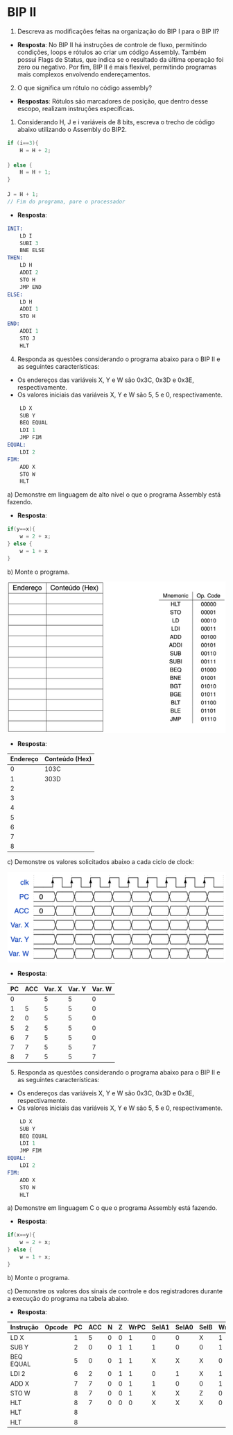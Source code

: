 # BIP II

1. Descreva as modificações feitas na organização do BIP I para o BIP II?

- **Resposta**: No BIP II há instruções de controle de fluxo, permitindo condições, loops e rótulos ao criar um código Assembly. Também possui Flags de Status, que indica se o resultado da última operação foi zero ou negativo. Por fim, BIP II é mais flexível, permitindo programas mais complexos envolvendo endereçamentos.

2. O que significa um rótulo no código assembly?

- **Respostas**: Rótulos são marcadores de posição, que dentro desse escopo, realizam instruções específicas.

1. Considerando H, J e i variáveis de 8 bits, escreva o trecho de código abaixo utilizando o Assembly do
BIP2.

```c
if (i==3){
    H = H + 2;

} else {
    H = H + 1;
}

J = H + 1;
// Fim do programa, pare o processador
```

- **Resposta**:

```s
INIT:
    LD I
    SUBI 3
    BNE ELSE
THEN:
    LD H
    ADDI 2
    STO H
    JMP END
ELSE:
    LD H
    ADDI 1
    STO H
END:
    ADDI 1
    STO J
    HLT
```

4. Responda as questões considerando o programa abaixo para o BIP II e as seguintes características:

- Os endereços das variáveis X, Y e W são 0x3C, 0x3D e 0x3E, respectivamente.
- Os valores iniciais das variáveis X, Y e W são 5, 5 e 0, respectivamente.

```s
    LD X
    SUB Y
    BEQ EQUAL
    LDI 1
    JMP FIM
EQUAL:
    LDI 2
FIM:
    ADD X
    STO W
    HLT
```

a) Demonstre em linguagem de alto nível o que o programa Assembly está fazendo.

- **Resposta**: 
```c
if(y==x){
    w = 2 + x;
} else {
    w = 1 + x
}
```

b) Monte o programa.

![Tabela de bits](assets/4_b.png)

- **Resposta**:

| Endereço | Conteúdo (Hex) |
|----------|----------------|
| 0        | 103C           |
| 1        | 303D           |
| 2        |                |
| 3        |                |
| 4        |                |
| 5        |                |
| 6        |                |
| 7        |                |
| 8        |                |

c) Demonstre os valores solicitados abaixo a cada ciclo de clock:

![Ciclo de clocks](assets/4_c.png)

- **Resposta**:

| PC | ACC | Var. X | Var. Y | Var. W |
|----|-----|--------|--------|--------|
| 0  |     | 5      | 5      | 0      |
| 1  | 5   | 5      | 5      | 0      |
| 2  | 0   | 5      | 5      | 0      |
| 5  | 2   | 5      | 5      | 0      |
| 6  | 7   | 5      | 5      | 0      |
| 7  | 7   | 5      | 5      | 7      |
| 8  | 7   | 5      | 5      | 7      |

5. Responda as questões considerando o programa abaixo para o BIP II e as seguintes características:
- Os endereços das variáveis X, Y e W são 0x3C, 0x3D e 0x3E, respectivamente.
- Os valores iniciais das variáveis X, Y e W são 5, 5 e 0, respectivamente.

```s
    LD X
    SUB Y
    BEQ EQUAL
    LDI 1
    JMP FIM
EQUAL:
    LDI 2
FIM:
    ADD X
    STO W
    HLT

```

a) Demonstre em linguagem C o que o programa Assembly está fazendo.

- **Resposta**:
```c
if(x==y){
    w = 2 + x;
} else {
    w = 1 + x;
}
```

b) Monte o programa.

c) Demonstre os valores dos sinais de controle e dos registradores durante a execução do programa na
tabela abaixo.

- **Resposta**:

| Instrução | Opcode | PC | ACC | N | Z | WrPC | SelA1 | SelA0 | SelB | WrACC | OpSel | RdRAM | WrRAM | WrNZ | Branch |
|-----------|--------|----|-----|---|---|------|-------|-------|------|-------|-------|-------|-------|------|--------|
| LD X      |        | 1  | 5   | 0 | 0 | 1    | 0     | 0     | X    | 1     | X     | 1     | 0     | 0    | 0      |
| SUB Y     |        | 2  | 0   | 0 | 1 | 1    | 1     | 0     | 0    | 1     | 1     | 1     | 0     | 1    | 0      |
| BEQ EQUAL |        | 5  | 0   | 0 | 1 | 1    | X     | X     | X    | 0     | X     | 1     | 0     | 0    | 1      |
| LDI 2     |        | 6  | 2   | 0 | 1 | 1    | 0     | 1     | X    | 1     | X     | 1     | 0     | 0    | 0      |
| ADD X     |        | 7  | 7   | 0 | 0 | 1    | 1     | 0     | 0    | 1     | 0     | 1     | 0     | 1    | 0      |
| STO W     |        | 8  | 7   | 0 | 0 | 1    | X     | X     | Z    | 0     | X     | 0     | 1     | 0    | 0      |
| HLT       |        | 8  | 7   | 0 | 0 | 0    | X     | X     | X    | 0     | X     | 1     | 0     | 0    | 0      |
| HLT       |        | 8  |     |   |   |      |       |       |      |       |       |       |       |      |        |
| HLT       |        | 8  |     |   |   |      |       |       |      |       |       |       |       |      |        |